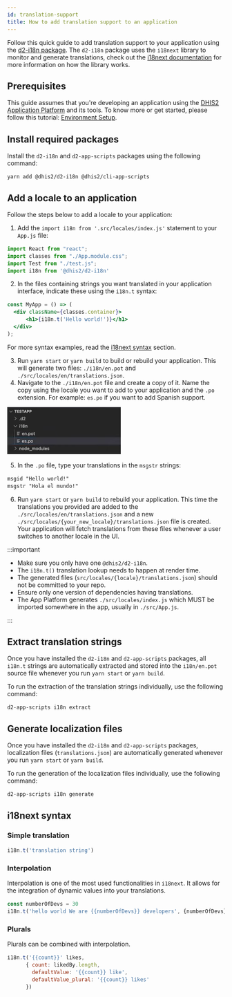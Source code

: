 ```yaml
---
id: translation-support
title: How to add translation support to an application
---
```


Follow this quick guide to add translation support to your application using the [d2-i18n package](https://cnpmjs.org/package/d2-i18n). The `d2-i18n` package uses the `i18next` library to monitor and generate translations, check out the [i18next documentation](https://www.i18next.com/) for more information on how the library works.

## Prerequisites  

This guide assumes that you're developing an application using the [DHIS2 Application Platform](https://platform.dhis2.nu/#/) and its tools. To know more or get started, please follow this tutorial: [Environment Setup](/docs/tutorials/setup-env).

## Install required packages

Install the `d2-i18n` and `d2-app-scripts` packages using the following command:

```shell
yarn add @dhis2/d2-i18n @dhis2/cli-app-scripts
```

## Add a locale to an application

Follow the steps below to add a locale to your application:

1. Add the `import i18n from '.src/locales/index.js'` statement to your `App.js` file:

```jsx {43-60} title="src/App.js"
import React from "react";
import classes from "./App.module.css";
import Test from "./test.js";
import i18n from '@dhis2/d2-i18n'
```

2. In the files containing strings you want translated in your application interface, indicate these using the `i18n.t` syntax:

```jsx {43-60} title="src/App.js"
const MyApp = () => (
  <div className={classes.container}>
      <h1>{i18n.t('Hello world!')}</h1>
  </div>
);
```

For more syntax examples, read the [i18next syntax](#i18next-syntax) section.

3. Run `yarn start` or `yarn build` to build or rebuild your application. This will generate two files: `./i18n/en.pot` and `./src/locales/en/translations.json`.
4. Navigate to the `./i18n/en.pot` file and create a copy of it. Name the copy using the locale you want to add to your application and the `.po` extension. For example: `es.po` if you want to add Spanish support.

![](./assets/es-po-file.png)

5. In the `.po` file, type your translations in the `msgstr` strings:

```md
msgid "Hello world!"
msgstr "Hola el mundo!"
```

6. Run `yarn start` or `yarn build` to rebuild your application. This time the translations you provided are added to the `./src/locales/en/translations.json` and a new `./src/locales/{your_new_locale}/translations.json` file is created. Your application will fetch translations from these files whenever a user switches to another locale in the UI.


:::important

- Make sure you only have one `@dhis2/d2-i18n`.
- The `i18n.t()` translation lookup needs to happen at render time.
- The generated files (`src/locales/{locale}/translations.json`) should not be committed to your repo.
- Ensure only one version of dependencies having translations.
- The App Platform generates `./src/locales/index.js` which MUST be imported somewhere in the app, usually in `./src/App.js`.

:::

## Extract translation strings

Once you have installed the `d2-i18n` and `d2-app-scripts` packages, all `i18n.t` strings are automatically extracted and stored into the `i18n/en.pot` source file whenever you run `yarn start` or `yarn build`.

To run the extraction of the translation strings individually, use the following command:

```shell
d2-app-scripts i18n extract
```

## Generate localization files

Once you have installed the `d2-i18n` and `d2-app-scripts` packages, localization files (`translations.json`) are automatically generated whenever you run `yarn start` or `yarn build`.

To run the generation of the localization files individually, use the following command:

```shell
d2-app-scripts i18n generate
```

## i18next syntax

### Simple translation

```js
i18n.t('translation string')
```

### Interpolation

Interpolation is one of the most used functionalities in `i18next`. It allows for the integration of dynamic values into your translations.

```js
const numberOfDevs = 30
i18n.t('hello world We are {{numberOfDevs}} developers', {numberOfDevs})
```

### Plurals

Plurals can be combined with interpolation.

```js
i18n.t('{{count}}' likes,
      { count: likedBy.length,
        defaultValue: '{{count}} like',
        defaultValue_plural: '{{count}} likes'
      })
```
